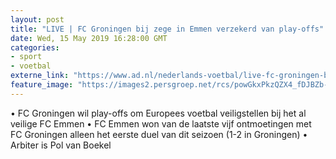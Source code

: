 ```yaml
---
layout: post
title: "LIVE | FC Groningen bij zege in Emmen verzekerd van play-offs"
date: Wed, 15 May 2019 16:28:00 GMT
categories: 
- sport 
- voetbal 
externe_link: "https://www.ad.nl/nederlands-voetbal/live-fc-groningen-bij-zege-in-emmen-verzekerd-van-play-offs~a8631db7/"
feature_image: "https://images2.persgroep.net/rcs/powGkxPkzQZX4_fDJBZb-uwzWbM/diocontent/148266109/_fitwidth/400/?appId=21791a8992982cd8da851550a453bd7f&quality=0.7"
---
```


• FC Groningen wil play-offs om Europees voetbal veiligstellen bij het al veilige FC Emmen • FC Emmen won van de laatste vijf ontmoetingen met FC Groningen alleen het eerste duel van dit seizoen (1-2 in Groningen) • Arbiter is Pol van Boekel
